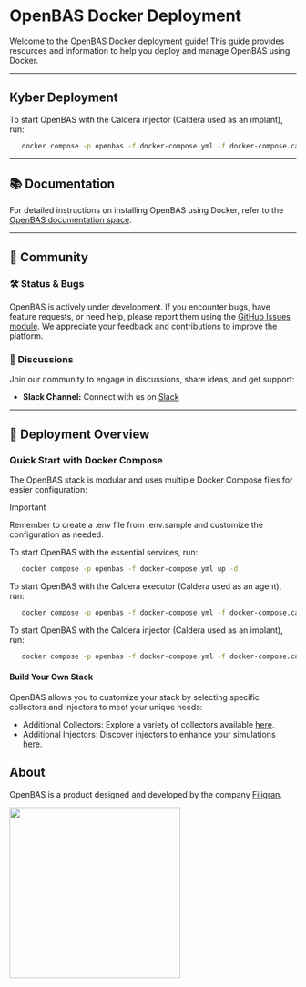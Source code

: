 
# OpenBAS Docker Deployment

Welcome to the OpenBAS Docker deployment guide! This guide provides resources and information to help you deploy and
manage OpenBAS using Docker.

---

## Kyber Deployment

To start OpenBAS with the Caldera injector (Caldera used as an implant), run:
```bash
   docker compose -p openbas -f docker-compose.yml -f docker-compose.caldera.yml -f docker-compose.caldera-injector.yml -f docker-compose.caldera-executor.yml up -d
```

---

## 📚 Documentation

For detailed instructions on installing OpenBAS using Docker, refer to
the [OpenBAS documentation space](https://docs.openbas.io/latest/deployment/installation/#using-docker).

---

## 👥 Community

### 🛠️ Status & Bugs

OpenBAS is actively under development. If you encounter bugs, have feature requests, or need help, please report them
using the [GitHub Issues module](https://github.com/OpenBAS-Platform/openbas/issues). We appreciate your feedback and
contributions to improve the platform.

### 💬 Discussions

Join our community to engage in discussions, share ideas, and get support:

- **Slack Channel:** Connect with us on [Slack](https://community.filigran.io)

---

## 🔧 Deployment Overview

### Quick Start with Docker Compose

The OpenBAS stack is modular and uses multiple Docker Compose files for easier configuration:

> [!IMPORTANT]
> Remember to create a .env file from .env.sample and customize the configuration as needed.

To start OpenBAS with the essential services, run:
```bash
   docker compose -p openbas -f docker-compose.yml up -d
```

To start OpenBAS with the Caldera executor (Caldera used as an agent), run:
```bash
   docker compose -p openbas -f docker-compose.yml -f docker-compose.caldera.yml -f docker-compose.caldera-executor.yml up -d
```

To start OpenBAS with the Caldera injector (Caldera used as an implant), run:
```bash
   docker compose -p openbas -f docker-compose.yml -f docker-compose.caldera.yml -f docker-compose.caldera-injector.yml up -d
```

#### Build Your Own Stack
OpenBAS allows you to customize your stack by selecting specific collectors and injectors to meet your unique needs:

- Additional Collectors: Explore a variety of collectors available [here](https://filigran.notion.site/OpenBAS-Ecosystem-30d8eb73d7d04611843e758ddef8941b#fb5f20e515df428994bed1438131cbd1).
- Additional Injectors: Discover injectors to enhance your simulations [here](https://filigran.notion.site/OpenBAS-Ecosystem-30d8eb73d7d04611843e758ddef8941b#90cfcc2895d441d68b54eda9b57d5d31).

## About

OpenBAS is a product designed and developed by the company [Filigran](https://filigran.io).

<a href="https://filigran.io" alt="Filigran"><img src="https://github.com/OpenBAS-Platform/openbas/raw/master/.github/img/logo_filigran.png" width="300" /></a>
